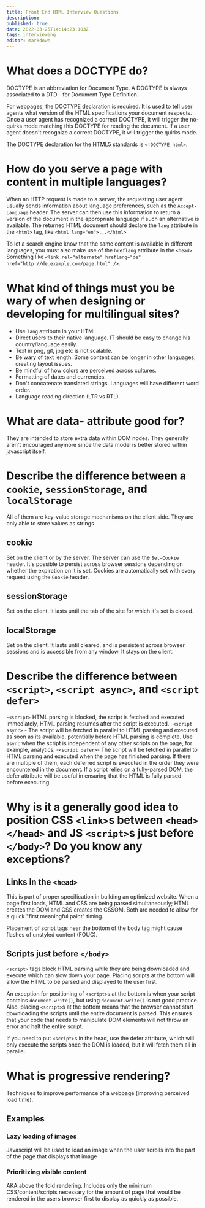 ```yaml
---
title: Front End HTML Interview Questions
description: 
published: true
date: 2022-03-25T14:14:23.103Z
tags: interviewing
editor: markdown
---
```


# What does a DOCTYPE do?
DOCTYPE is an abbreviation for Document Type. A DOCTYPE is always associated to a DTD - for Document Type Definition. 

For webpages, the DOCTYPE declaration is required. It is used to tell user agents what version of the HTML specifications your document respects. Once a user agent has recognized a correct DOCTYPE, it will trigger the no-quirks mode matching this DOCTYPE for reading the document. If a user agent doesn't recognize a correct DOCTYPE, it will trigger the quirks mode.

The DOCTYPE declaration for the HTML5 standards is `<!DOCTYPE html>`.

# How do you serve a page with content in multiple languages?
When an HTTP request is made to a server, the requesting user agent usually sends information about language preferences, such as the `Accept-Language` header. The server can then use this information to return a version of the document in the appropriate language if such an alternative is available. The returned HTML document should declare the `lang` attribute in the `<html>` tag, like `<html lang="en">...</html>`

To let a search engine know that the same content is available in different languages, you must also make use of the `hreflang` attribute in the `<head>`. Something like `<link rel="alternate" hreflang="de" href="http://de.example.com/page.html" />`. 

# What kind of things must you be wary of when designing or developing for multilingual sites?
- Use `lang` attribute in your HTML.
- Direct users to their native language. IT should be easy to change his country/language easily.
- Text in png, gif, jpg etc is not scalable. 
- Be wary of text length. Some content can be longer in other languages, creating layout issues.
- Be mindful of how colors are perceived across cultures.
- Formatting of dates and currencies. 
- Don't concatenate translated strings. Languages will have different word order.
- Language reading direction (LTR vs RTL).

# What are data- attribute good for?
They are intended to store extra data within DOM nodes. They generally aren't encouraged anymore since the data model is better stored within javascript itself. 

# Describe the difference between a `cookie`, `sessionStorage`, and `localStorage`
All of them are key-value storage mechanisms on the client side. They are only able to store values as strings.
## cookie
Set on the client or by the server. The server can use the `Set-Cookie` header. It's possible to persist across browser sessions depending on whether the expiration on it is set. Cookies are automatically set with every request using the `Cookie` header. 
## sessionStorage
Set on the client. It lasts until the tab of the site for which it's set is closed.
## localStorage
Set on the client. It lasts until cleared, and is persistent across browser sessions and is accessible from any window. It stays on the client.

# Describe the difference between `<script>`, `<script async>`, and `<script defer>`
-`<script>` HTML parsing is blocked, the script is fetched and executed immediately, HTML parsing resumes after the script is executed. 
-`<script async>` - The script will be fetched in parallel to HTML parsing and executed as soon as its available, potentially before HTML parsing is complete. Use `async` when the script is independent of any other scripts on the page, for example, analytics. 
-`<script defer>`- The script will be fetched in parallel to HTML parsing and executed when the page has finished parsing. If there are multiple of them, each deferred script is executed in the order they were encountered in the document. If a script relies on a fully-parsed DOM, the defer attribute will be useful in ensuring that the HTML is fully parsed before executing.

# Why is it a generally good idea to position CSS `<link>`s between `<head></head>` and JS `<script>`s just before `</body>`? Do you know any exceptions?
## Links in the `<head>` 
This is part of proper specification in building an optimized website. When a page first loads, HTML and CSS are being parsed simultaneously; HTML creates the DOM and CSS creates the CSSOM. Both are needed to allow for a quick "first meaningful paint" timing. 

Placement of script tags near the bottom of the body tag might cause flashes of unstyled content (FOUC).

## Scripts just before `</body>`
`<script>` tags block HTML parsing while they are being downloaded and execute which can slow down your page. Placing scripts at the bottom will allow the HTML to be parsed and displayed to the user first.

An exception for positioning of `<script>`s at the bottom is when your script contains `document.write()`, but using `document.write()` is not good practice. Also, placing `<script>`s at the bottom means that the browser cannot start downloading the scripts until the entire document is parsed. This ensures that your code that needs to manipulate DOM elements will not throw an error and halt the entire script. 

If you need to put `<script>`s in the head, use the defer attribute, which will only execute the scripts once the DOM is loaded, but it will fetch them all in parallel. 

# What is progressive rendering?
Techniques to improve performance of a webpage (improving perceived load time).

## Examples
### Lazy loading of images
Javascript will be used to load an image when the user scrolls into the part of the page that displays that image
### Prioritizing visible content 
AKA above the fold rendering. Includes only the minimum CSS/content/scripts necessary for the amount of page that would be rendered in the users browser first to display as quickly as possible.

